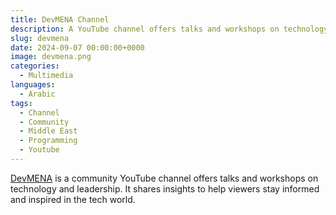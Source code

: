 ```yaml
---
title: DevMENA Channel
description: A YouTube channel offers talks and workshops on technology and leadership
slug: devmena
date: 2024-09-07 00:00:00+0000
image: devmena.png
categories:
  - Multimedia
languages:
  - Arabic
tags: 
  - Channel
  - Community
  - Middle East
  - Programming
  - Youtube
---
```


[DevMENA](https://www.youtube.com/@DevMENA) is a community YouTube channel offers talks and workshops on technology and leadership. It shares insights to help viewers stay informed and inspired in the tech world.
